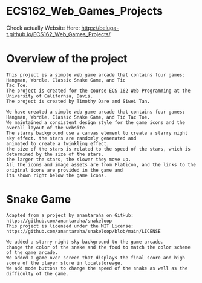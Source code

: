 # ECS162_Web_Games_Projects
Check actually Website Here: https://beluga-t.github.io/ECS162_Web_Games_Projects/

# Overview of the project
    This project is a simple web game arcade that contains four games: Hangman, Wordle, Classic Snake Game, and Tic
    Tac Toe.
    The project is created for the course ECS 162 Web Programming at the University of California, Davis.
    The project is created by Timothy Dare and Siwei Tan.

    We have created a simple web game arcade that contains four games: Hangman, Wordle, Classic Snake Game, and Tic Tac Toe.
    We maintained a consistent design style for the game icons and the overall layout of the website.
    The starry background use a canvas element to create a starry night sky effect. the stars are randomly generated and
    animated to create a twinkling effect.
    the size of the stars is related to the speed of the stars, which is determined by the size of the stars.
    the larger the stars, the slower they move up.
    All the icons and image assets are from Flaticon, and the links to the original icons are provided in the game and
    its shown right below the game icons.

# Snake Game 
    Adapted from a project by anantaraha on GitHub: https://github.com/anantaraha/snakeloop
    This project is licensed under the MIT License: https://github.com/anantaraha/snakeloop/blob/main/LICENSE

    We added a starry night sky background to the game arcade.
    change the color of the snake and the food to match the color scheme of the game arcade.
    We added a game over screen that displays the final score and high score of the player store in localstoreage.
    We add mode buttons to change the speed of the snake as well as the difficulty of the game.
    

